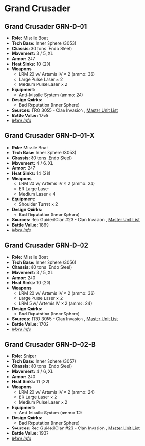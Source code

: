 # Grand Crusader 

## Grand Crusader GRN-D-01 

- **Role:** Missile Boat 
- **Tech Base:** Inner Sphere (3053) 
- **Chassis:** 80 tons (Endo Steel) 
- **Movement:** 3 / 5, XL 
- **Armor:** 247 
- **Heat Sinks:** 10 (20) 
- **Weapons:** 
  - LRM 20 w/ Artemis IV × 2 (ammo: 36) 
  - Large Pulse Laser × 2 
  - Medium Pulse Laser × 2 
- **Equipment:** 
  - Anti-Missile System (ammo: 24) 
- **Design Quirks:** 
  - Bad Reputation (Inner Sphere) 
- **Sources:** TRO 3055 - Clan Invasion , [Master Unit List](http://masterunitlist.info/Unit/Details/1252/grand-crusader-grn-d-01) 
- **Battle Value:** 1758 
- [*More Info*](grand_crusader/grand_crusader_grn-d-01.md) 

## Grand Crusader GRN-D-01-X 

- **Role:** Missile Boat 
- **Tech Base:** Inner Sphere (3053) 
- **Chassis:** 80 tons (Endo Steel) 
- **Movement:** 4 / 6, XL 
- **Armor:** 247 
- **Heat Sinks:** 14 (28) 
- **Weapons:** 
  - LRM 20 w/ Artemis IV × 2 (ammo: 24) 
  - ER Large Laser 
  - Medium Laser × 4 
- **Equipment:** 
  - Shoulder Turret × 2 
- **Design Quirks:** 
  - Bad Reputation (Inner Sphere) 
- **Sources:** Rec Guide:ilClan #23 - Clan Invasion , [Master Unit List](http://masterunitlist.info/Unit/Details/8430/grand-crusader-grn-d-01-x) 
- **Battle Value:** 1869 
- [*More Info*](grand_crusader/grand_crusader_grn-d-01-x.md) 

## Grand Crusader GRN-D-02 

- **Role:** Missile Boat 
- **Tech Base:** Inner Sphere (3056) 
- **Chassis:** 80 tons (Endo Steel) 
- **Movement:** 3 / 5, XL 
- **Armor:** 240 
- **Heat Sinks:** 10 (20) 
- **Weapons:** 
  - LRM 20 w/ Artemis IV × 2 (ammo: 36) 
  - Large Pulse Laser × 2 
  - LRM 5 w/ Artemis IV × 2 (ammo: 24) 
- **Design Quirks:** 
  - Bad Reputation (Inner Sphere) 
- **Sources:** TRO 3055 - Clan Invasion , [Master Unit List](http://masterunitlist.info/Unit/Details/1253/grand-crusader-grn-d-02) 
- **Battle Value:** 1702 
- [*More Info*](grand_crusader/grand_crusader_grn-d-02.md) 

## Grand Crusader GRN-D-02-B 

- **Role:** Sniper 
- **Tech Base:** Inner Sphere (3057) 
- **Chassis:** 80 tons (Endo Steel) 
- **Movement:** 4 / 6, XL 
- **Armor:** 240 
- **Heat Sinks:** 11 (22) 
- **Weapons:** 
  - LRM 20 w/ Artemis IV × 2 (ammo: 24) 
  - ER Large Laser × 2 
  - Medium Pulse Laser × 2 
- **Equipment:** 
  - Anti-Missile System (ammo: 12) 
- **Design Quirks:** 
  - Bad Reputation (Inner Sphere) 
- **Sources:** Rec Guide:ilClan #23 - Clan Invasion , [Master Unit List](http://masterunitlist.info/Unit/Details/8423/grand-crusader-grn-d-02-b) 
- **Battle Value:** 1937 
- [*More Info*](grand_crusader/grand_crusader_grn-d-02-b.md) 

